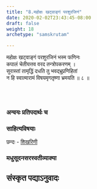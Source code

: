 ```yaml
---
title: "8.महोक्षः खट्वाङ्गं परशुरजिनं"
date: 2020-02-02T23:43:45-08:00
draft: false
weight: 18
archetype: "samskrutam"

---
```


महोक्षः खट्वाङ्गं परशुरजिनं भस्म फणिनः
<br/>कपालं चेतीयत्तव वरद तन्त्रोपकरणम् ।
<br/>सुरास्तां तामृद्धिं दधति तु भवद्भ्रूप्रणिहितां
<br/>न हि स्वात्मारामं विषयमृगतृष्णा भ्रमयति ॥ ८ ॥
<br/>

<br/><br/>

### अन्वयः प्रतिपदार्थः च


### साहित्यविषयाः 

छन्दः - [शिखरिणी](/sahitya-shaastra-parichaya/chandas-prakarana/08_shikharini/) 


### मधुसूदनसरस्वतीव्याक्या

## संस्कृत पद्याऽनुवादः